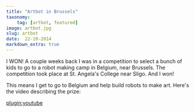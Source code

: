 ```yaml
---
title: "Artbot in Brussels"
taxonomy:
    tag: [artbot, featured]
image: artbot.jpg
slug: artbot
date:  22-10-2014
markdown_extra: true
---
```


I WON! A couple weeks back I was in a competition to select a bunch of kids to go to a robot making camp in Belgium, near Brussels. The competition took place at St. Angela's College near Sligo. And I won!

This means I get to go to Belgium and help build robots to make art. Here's the video describing the prize:

[plugin:youtube](https://www.youtube.com/embed/XEnmAdbDn5c)

